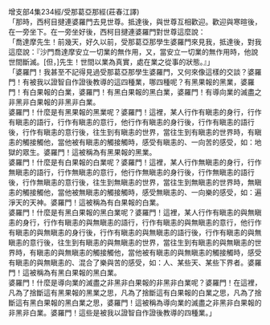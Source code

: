 增支部4集234經/受那葛亞那經(莊春江譯)  
「那時，西柯目揵連婆羅門去見世尊。抵達後，與世尊互相歡迎。歡迎與寒暄後，在一旁坐下。在一旁坐好後，西柯目揵連婆羅門對世尊這麼說：  
「喬達摩先生！前幾天，好久以前，受那葛亞那學生婆羅門來見我，抵達後，對我這麼說：『沙門喬達摩安立一切業的無作用，又，當安立一切業的無作用時，他說世間斷滅。[但，]先生！世間以業為真實，處在業之從事的狀態。』」  
「婆羅門！我甚至不記得見過受那葛亞那學生婆羅門，又何來像這樣的交談？婆羅門！有被我以證智自作證後教導的這四種業，哪四種呢？有黑果報的黑業，婆羅門！有白果報的白業，婆羅門！有黑白果報的黑白業，婆羅門！有導向業的滅盡之非黑非白果報的非黑非白業。  
婆羅門！什麼是有黑果報的黑業呢？婆羅門！這裡，某人行作有瞋恚的身行，行作有瞋恚的語行，行作有瞋恚的意行，他行作有瞋恚的身行後，行作有瞋恚的語行後，行作有瞋恚的意行後，往生到有瞋恚的世界，當往生到有瞋恚的世界時，有瞋恚的觸接觸他，當他被有瞋恚的觸接觸時，感受有瞋恚的、一向苦的感受，如：地獄的眾生。婆羅門！這被稱為有黑果報的黑業。  
婆羅門！什麼是有白果報的白業呢？婆羅門！這裡，某人行作無瞋恚的身行，行作無瞋恚的語行，行作無瞋恚的意行，他行作無瞋恚的身行後，行作無瞋恚的語行後，行作無瞋恚的意行後，往生到無瞋恚的世界，當往生到無瞋恚的世界時，無瞋恚的觸接觸他，當他被無瞋恚的觸接觸時，感受無瞋恚的、一向樂的感受，如：遍淨天的天神。婆羅門！這被稱為有白果報的白業。  
婆羅門！什麼是有黑白果報的黑白業呢？婆羅門！這裡，某人行作有瞋恚的與無瞋恚的身行，行作有瞋恚的與無瞋恚的語行，行作有瞋恚的與無瞋恚的意行，他行作有瞋恚的與無瞋恚的身行後，行作有瞋恚的與無瞋恚的語行後，行作有瞋恚的與無瞋恚的意行後，往生到有瞋恚的與無瞋恚的世界，當往生到有瞋恚的與無瞋恚的世界時，有瞋恚的與無瞋恚的觸接觸他，當他被有瞋恚的與無瞋恚的觸接觸時，感受有瞋恚的與無瞋恚的、混合了樂與苦的感受，如：人、某些天、某些下界者。婆羅門！這被稱為有黑白果報的黑白業。  
婆羅門！什麼是導向業的滅盡之非黑非白果報的非黑非白業呢？婆羅門！在這裡，凡為了捨斷這有黑果報的黑業之思，凡為了捨斷這有白果報的白業之思，凡為了捨斷這有黑白果報的黑白業之思，婆羅門！這被稱為導向業的滅盡之非黑非白果報的非黑非白業。婆羅門！這些是被我以證智自作證後教導的四種業。」  
  
  
